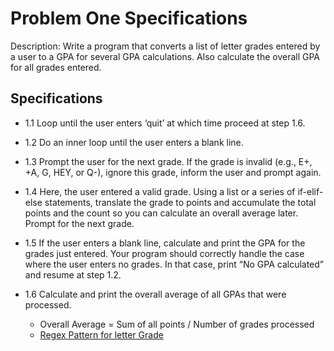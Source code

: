 # Problem One Specifications

Description: Write a program that converts a list of letter grades entered by a user to a GPA for several GPA calculations. Also calculate the overall GPA for all grades entered. 

## Specifications

- 1.1 Loop until the user enters ‘quit’ at which time proceed at step 1.6.

- 1.2 Do an inner loop until the user enters a blank line.

- 1.3 Prompt the user for the next grade. If the grade is invalid (e.g., E+, +A, G, HEY, or Q-), ignore this grade, inform the user and prompt again.

- 1.4 Here, the user entered a valid grade. Using a list or a series of if-elif-else statements, translate the grade to points and accumulate the total points and the count so you can calculate an overall average later. Prompt for the next grade.

- 1.5 If the user enters a blank line, calculate and print the GPA for the grades just entered. Your program should correctly handle the case where the user enters no grades. In that case, print “No GPA calculated” and resume at step 1.2.

- 1.6 Calculate and print the overall average of all GPAs that were processed. 
  - Overall Average = Sum of all points / Number of grades processed
  - [Regex Pattern for letter Grade](https://regex101.com/r/uvsEdU/5)